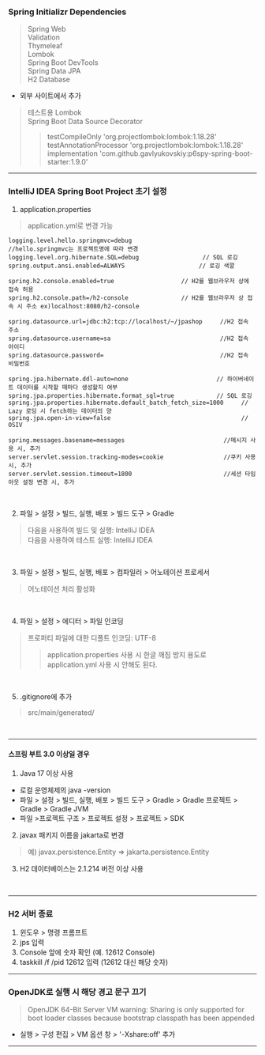### Spring Initializr Dependencies  
> Spring Web  
> Validation  
> Thymeleaf  
> Lombok  
> Spring Boot DevTools  
> Spring Data JPA  
> H2 Database  
- 외부 사이트에서 추가  
> 테스트용 Lombok  
> Spring Boot Data Source Decorator  
>> testCompileOnly 'org.projectlombok:lombok:1.18.28'  
>> testAnnotationProcessor 'org.projectlombok:lombok:1.18.28'  
>> implementation 'com.github.gavlyukovskiy:p6spy-spring-boot-starter:1.9.0'  
  
---  
### IntelliJ IDEA Spring Boot Project 초기 설정  
1. application.properties
> application.yml로 변경 가능
```
logging.level.hello.springmvc=debug                    //hello.springmvc는 프로젝트명에 따라 변경
logging.level.org.hibernate.SQL=debug                  // SQL 로깅
spring.output.ansi.enabled=ALWAYS                     // 로깅 색깔

spring.h2.console.enabled=true                   // H2를 웹브라우저 상에 접속 허용
spring.h2.console.path=/h2-console               // H2를 웹브라우저 상 접속 시 주소 ex)localhost:8080/h2-console

spring.datasource.url=jdbc:h2:tcp://localhost/~/jpashop     //H2 접속 주소
spring.datasource.username=sa                               //H2 접속 아이디
spring.datasource.password=                                 //H2 접속 비밀번호

spring.jpa.hibernate.ddl-auto=none                         // 하이버네이트 데이터를 시작할 때마다 생성할지 여부
spring.jpa.properties.hibernate.format_sql=true            // SQL 로깅
spring.jpa.properties.hibernate.default_batch_fetch_size=1000     // Lazy 로딩 시 fetch하는 데이터의 양
spring.jpa.open-in-view=false                                     // OSIV

spring.messages.basename=messages                            //메시지 사용 시, 추가  
server.servlet.session.tracking-modes=cookie                 //쿠키 사용 시, 추가
server.servlet.session.timeout=1800                          //세션 타임아웃 설정 변경 시, 추가
```
<br>

2. 파일 > 설정 > 빌드, 실행, 배포 > 빌드 도구 > Gradle   
> 다음을 사용하여 빌드 및 실행: IntelliJ IDEA  
> 다음을 사용하여 테스트 실행: IntelliJ IDEA
<br>

3. 파일 > 설정 > 빌드, 실행, 배포 > 컴파일러 > 어노테이션 프로세서
> 어노테이션 처리 활성화
<br>

4. 파일 > 설정 > 에디터 > 파일 인코딩    
> 프로퍼티 파일에 대한 디폴트 인코딩: UTF-8  
>> application.properties 사용 시 한글 깨짐 방지 용도로 application.yml 사용 시 안해도 된다.
<br>

5. .gitignore에 추가  
> src/main/generated/  
<br>  

--- 

#### 스프링 부트 3.0 이상일 경우  
1. Java 17 이상 사용
- 로컬 운영체제의 java -version
- 파일 > 설정 > 빌드, 실행, 배포 > 빌드 도구 > Gradle > Gradle 프로젝트 > Gradle > Gradle JVM   
- 파일 >프로젝트 구조 > 프로젝트 설정 > 프로젝트 > SDK  
  
2. javax 패키지 이름을 jakarta로 변경     
> 예) javax.persistence.Entity => jakarta.persistence.Entity  
  
3. H2 데이터베이스는 2.1.214 버전 이상 사용   
<br>

---
### H2 서버 종료  
1. 윈도우 > 명령 프롬프트  
2. jps 입력  
3. Console 앞에 숫자 확인 (예. 12612 Console)  
4. taskkill /f /pid 12612 입력 (12612 대신 해당 숫자)  

---  
### OpenJDK로 실행 시 해당 경고 문구 끄기  
> OpenJDK 64-Bit Server VM warning: Sharing is only supported for boot loader classes because bootstrap classpath has been appended  
- 실행 > 구성 편집 > VM 옵션 창 > '-Xshare:off' 추가  
---
